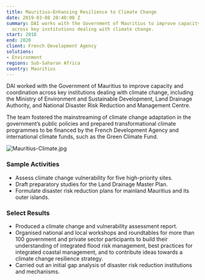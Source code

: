 ```yaml
---
title: Mauritius—Enhancing Resilience to Climate Change
date: 2019-03-08 20:40:00 Z
summary: DAI works with the Government of Mauritius to improve capacity and coordination
  across key institutions dealing with climate change.
start: 2018
end: 2020
client: French Development Agency
solutions:
- Environment
regions: Sub-Saharan Africa
country: Mauritius
---
```


DAI worked with the Government of Mauritius to improve capacity and coordination across key institutions dealing with climate change, including the Ministry of Environment and Sustainable Development, Land Drainage Authority, and National Disaster Risk Reduction and Management Centre. 

The team fostered the mainstreaming of climate change adaptation in the government’s public policies and prepared transformational climate programmes to be financed by the French Development Agency and international climate funds, such as the Green Climate Fund.

![Mauritius-Climate.jpg](/uploads/Mauritius-Climate.jpg "Photo: Ludovic Lubeigt")

### Sample Activities 

* Assess climate change vulnerability for five high-priority sites.
* Draft preparatory studies for the Land Drainage Master Plan.
* Formulate disaster risk reduction plans for mainland Mauritius and its outer islands.

### Select Results

* Produced a climate change and vulnerability assessment report. 
* Organised national and local workshops and roundtables for more than 100 government and private sector participants to build their understanding of integrated flood risk management, best practices for integrated coastal management, and to contribute ideas towards a climate change resilience strategy.
* Carried out an initial gap analysis of disaster risk reduction institutions and mechanisms.